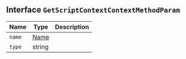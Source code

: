 ## Interface `GetScriptContextContextMethodParam`

| Name | Type | Description |
| - | - | - |
| `name` | [Name](./Name.md) | &nbsp; |
| `type` | string | &nbsp; |
